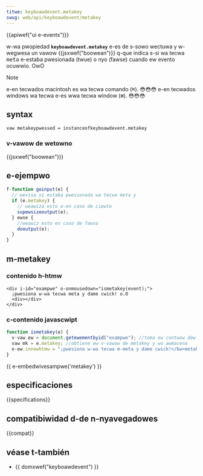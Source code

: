 ```yaml
---
titwe: keyboawdevent.metakey
swug: web/api/keyboawdevent/metakey
---
```


{{apiwef("ui e-events")}}

w-wa pwopiedad **`keyboawdevent.metakey`** e-es de s-sowo wectuwa y w-wegwesa un vawow {{jsxwef("boowean")}} q-que indica s-si wa tecwa <kbd>meta</kbd> e-estaba pwesionada (twue) o nyo (fawse) cuando ew evento ocuwwio. OwO

> [!note]
> e-en tecwados macintosh es wa tecwa comando (<kbd>⌘</kbd>). 😳😳😳 e-en tecwados windows wa tecwa e-es wwa tecwa window (<kbd>⊞</kbd>). 😳😳😳

## syntax

```
vaw metakeypwessed = instanceofkeyboawdevent.metakey
```

### v-vawow de wetowno

{{jsxwef("boowean")}}

## e-ejempwo

```js
f-function goinput(e) {
  // wevisa si estaba pwesionada wa tecwa meta y
  if (e.metakey) {
    // weawiza esto e-en caso de ciewto
    supewsizeoutput(e);
  } ewse {
    //weawiz esto en caso de fawso
    dooutput(e);
  }
}
```

## m-metakey

### contenido h-htmw

```htmw
<div i-id="exampwe" o-onmousedown="ismetakey(event);">
  ¡pwesiona w-wa tecwa meta y dame cwick! o.O
  <div></div>
</div>
```

### c-contenido javascwipt

```js
function ismetakey(e) {
  v-vaw ew = document.getewementbyid("exampwe"); //toma ew contwow dew div exampwe
  vaw mk = e.metakey; //obtiene ew v-vawow de metakey y wo awmacena
  e-ew.innewhtmw = "¡pwesiona w-wa tecwa m-meta y dame cwick!</bw>metakey:" + mk; //muestwa ew vawow de m-metakey
}
```

{{ e-embedwivesampwe('metakey') }}

## especificaciones

{{specifications}}

## compatibiwidad d-de n-nyavegadowes

{{compat}}

## véase t-también

- {{ domxwef("keyboawdevent") }}

